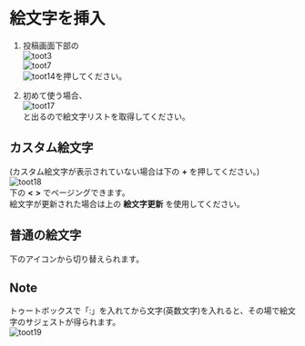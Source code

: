 # 絵文字を挿入

1. 投稿画面下部の  
![toot3](https://dl.thedesk.top/media/toot3.PNG)  
![toot7](https://dl.thedesk.top/media/toot7.PNG)  
![toot14](https://dl.thedesk.top/media/toot14.PNG)を押してください。  

1. 初めて使う場合、  
![toot17](https://dl.thedesk.top/media/toot17.PNG)  
と出るので絵文字リストを取得してください。

## カスタム絵文字
(カスタム絵文字が表示されていない場合は下の __+__ を押してください。)  
![toot18](https://dl.thedesk.top/media/toot18.PNG)  
下の __<__ __>__ でページングできます。  
絵文字が更新された場合は上の __絵文字更新__ を使用してください。

## 普通の絵文字
下のアイコンから切り替えられます。

## Note
トゥートボックスで「:」を入れてから文字(英数文字)を入れると、その場で絵文字のサジェストが得られます。  
![toot19](https://dl.thedesk.top/media/toot19.PNG)  
